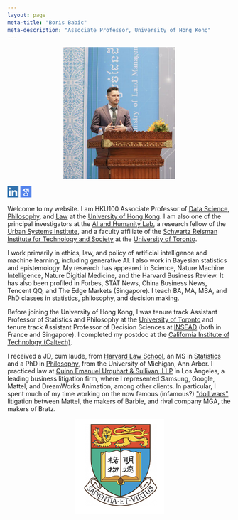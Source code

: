 ```yaml
---
layout: page
meta-title: "Boris Babic"
meta-description: "Associate Professor, University of Hong Kong"
---
```

<div style="text-align: center;">
  <p><img src="/img/profilephoto7.jpg" width="50%" height="auto"></p>
</div>

<p><a href="https://www.w3schools.com">
<img src="/img/linkedin.png" alt="https://www.linkedin.com/in/-boris-babic/" width="5%" height="auto">
<img src="/img/googlescholar.png" alt="https://scholar.google.com/citations?user=4qmPIBgAAAAJ&hl=en&oi=ao" width="4.9%" height="auto">
</a></p>

Welcome to my website. I am HKU100 Associate Professor of [Data Science](https://datascience.hku.hk/), [Philosophy](https://philosophy.hku.hk/dept/), and [Law](https://www.law.hku.hk/) at the [University of Hong Kong](https://www.hku.hk/). I am also one of the principal investigators at the [AI and Humanity Lab](https://ai-humanity.net/), a research fellow of the [Urban Systems Institute](https://www.usi.hku.hk/), and a faculty affiliate of the [Schwartz Reisman Institute for Technology and Society](https://srinstitute.utoronto.ca/) at the [University of Toronto](https://www.utoronto.ca).

I work primarily in ethics, law, and policy of artificial intelligence and machine learning, including generative AI. I also work in Bayesian statistics and epistemology. My research has appeared in Science, Nature Machine Intelligence, Nature Digitial Medicine, and the Harvard Business Review. It has also been profiled in Forbes, STAT News, China Business News, Tencent QQ, and The Edge Markets (Singapore). I teach BA, MA, MBA, and PhD classes in statistics, philosophy, and decision making.

Before joining the University of Hong Kong, I was tenure track Assistant Professor of Statistics and Philosophy at the [University of Toronto](https://www.utoronto.ca) and tenure track Assistant Professor of Decision Sciences at [INSEAD](https://www.insead.edu/) (both in France and Singapore). I completed my postdoc at the [California Institute of Technology (Caltech)](http://hss.divisions.caltech.edu/people/boris-babic).

I received a JD, cum laude, from [Harvard Law School](https://hls.harvard.edu/), an MS in [Statistics](https://lsa.umich.edu/stats) and a PhD in [Philosophy](https://lsa.umich.edu/philosophy), from the University of Michigan, Ann Arbor. I practiced law at [Quinn Emanuel Urquhart & Sullivan, LLP](https://www.quinnemanuel.com/) in Los Angeles, a leading business litigation firm, where I represented Samsung, Google, Mattel, and DreamWorks Animation, among other clients. In particular, I spent much of my time working on the now famous (infamous?) ["doll wars"](https://www.newyorker.com/magazine/2018/01/22/when-barbie-went-to-war-with-bratz) litigation between Mattel, the makers of Barbie, and rival company MGA, the makers of Bratz.
             
<div style="text-align: center;">
  <p><img src="/img/hkulogo.png" width="40%" height="auto"></p>
</div>


&nbsp;
&nbsp;
&nbsp;
&nbsp;
&nbsp;
&nbsp;


